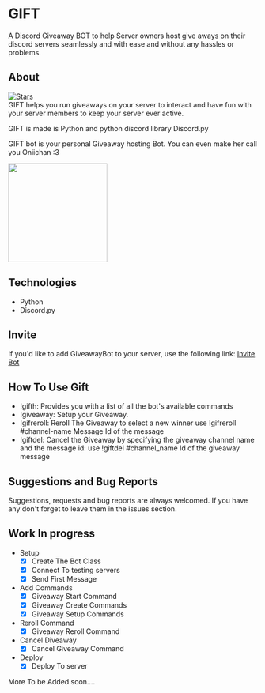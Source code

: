 # GIFT
A Discord Giveaway BOT to help Server owners host give aways on their discord servers seamlessly and with ease and without any hassles or problems.

## About
[![Stars](https://img.shields.io/github/stars/Lunaticsatoshi/GIFT.svg)](https://github.com/Lunaticsatoshi/GIFT/stargazers)<br>
GIFT helps you run giveaways on your server to interact and have fun with your server members to keep your server ever active.

GIFT is made is Python and python discord library Discord.py

GIFT bot is your personal Giveaway hosting Bot. You can even make her call you Oniichan :3<br>

<img src="https://firebasestorage.googleapis.com/v0/b/sociality-a732c.appspot.com/o/Loli.png?alt=media&token=ab5c8924-9a14-40a9-97b8-dba68b69195d" height="200" width="200">


## Technologies
- Python
- Discord.py

## Invite
If you'd like to add GiveawayBot to your server, use the following link:
<a href="https://discord.com/api/oauth2/authorize?client_id=777871621716574250&permissions=0&scope=bot">Invite Bot</a>
  
## How To Use Gift
- !gifth: Provides you with a list of all the bot's available commands
- !giveaway: Setup your Giveaway.
- !gifreroll: Reroll The Giveaway to select a new winner use !gifreroll #channel-name Message Id of the message
- !giftdel: Cancel the Giveaway by specifying the giveaway channel name and the message id: use !giftdel #channel_name Id of the giveaway message
## Suggestions and Bug Reports
Suggestions, requests and bug reports are always welcomed. If you have any don't forget to leave them in the issues section.

## Work In progress
 - Setup
    * [x] Create The Bot Class
    * [x] Connect To testing servers
    * [x] Send First Message

 - Add Commands
    * [x] Giveaway Start Command
    * [x] Giveaway Create Commands
    * [x] Giveaway Setup Commands
 - Reroll Command
    * [x] Giveaway Reroll Command

 - Cancel Diveaway
    * [x] Cancel Giveaway Command

 - Deploy
    * [x] Deploy To server

 More To be Added soon....



